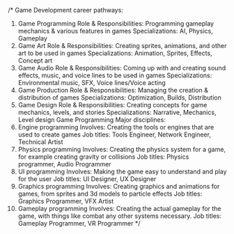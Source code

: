 /*
Game Development career pathways:
1. Game Programming
Role & Responsibilities: Programming gameplay mechanics & various features in games 
Specializations: AI, Physics, Gameplay
2. Game Art
Role & Responsibilities: Creating sprites, animations, and other art to be used in games
Specializations: Animation, Sprites, Effects, Concept art
3. Game Audio
Role & Responsibilities: Coming up with and creating sound effects, music, and voice lines to be used in games
Specializations: Environmental music, SFX, Voice lines/Voice acting
4. Game Production
Role & Responsibilities: Managing the creation & distribution of games
Specializations: Optimization, Builds, Distribution
5. Game Design
Role & Responsibilities: Creating concepts for game mechanics, levels, and stories
Specializations: Narrative, Mechanics, Level design
Game Programming Major disciplines:
1. Engine programming
Involves: Creating the tools or engines that are used to create games
Job titles: Tools Engineer, Network Engineer, Technical Artist
2. Physics programming
Involves: Creating the physics system for a game, for example creating gravity or collisions
Job titles: Physics programmer, Audio Programmer
3. UI programming
Involves: Making the game easy to understand and play for the user
Job titles: UI Designer, UX Designer
4. Graphics programming
Involves: Creating graphics and animations for games, from sprites and 3d models to particle effects
Job titles: Graphics Programmer, VFX Artist
5. Gameplay programming
Involves: Creating the actual gameplay for the game, with things like combat any other systems necessary.
Job titles: Gameplay Programmer, VR Programmer
*/
